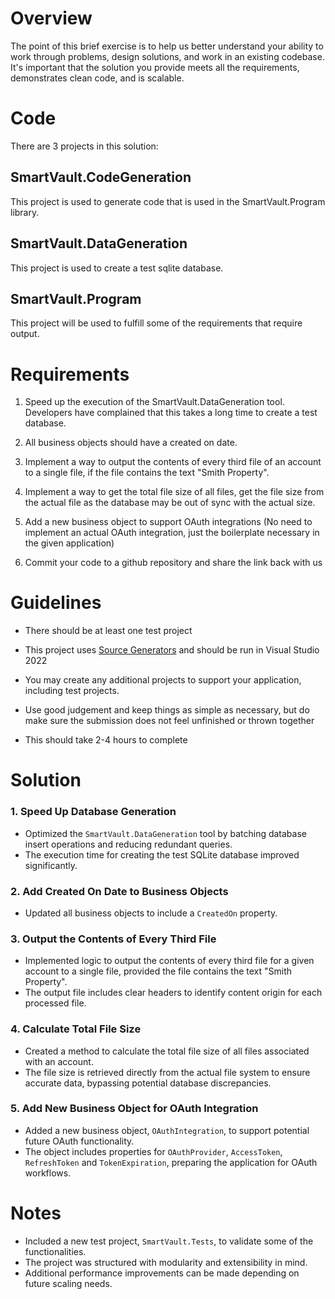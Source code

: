 # Overview

The point of this brief exercise is to help us better understand your ability to work through problems, design solutions, and work in an existing codebase. It's important that the solution you provide meets all the requirements, demonstrates clean code, and is scalable.

# Code

There are 3 projects in this solution:

## SmartVault.CodeGeneration

This project is used to generate code that is used in the SmartVault.Program library.

## SmartVault.DataGeneration

This project is used to create a test sqlite database.

## SmartVault.Program

This project will be used to fulfill some of the requirements that require output.

# Requirements

1. Speed up the execution of the SmartVault.DataGeneration tool. Developers have complained that this takes a long time to create a test database.

2. All business objects should have a created on date.

3. Implement a way to output the contents of every third file of an account to a single file, if the file contains the text "Smith Property".

4. Implement a way to get the total file size of all files, get the file size from the actual file as the database may be out of sync with the actual size.

5. Add a new business object to support OAuth integrations (No need to implement an actual OAuth integration, just the boilerplate necessary in the given application)

6. Commit your code to a github repository and share the link back with us

# Guidelines

- There should be at least one test project

- This project uses [Source Generators](https://learn.microsoft.com/en-us/dotnet/csharp/roslyn-sdk/source-generators-overview) and should be run in Visual Studio 2022

- You may create any additional projects to support your application, including test projects.

- Use good judgement and keep things as simple as necessary, but do make sure the submission does not feel unfinished or thrown together

- This should take 2-4 hours to complete

# Solution

### 1. Speed Up Database Generation
- Optimized the `SmartVault.DataGeneration` tool by batching database insert operations and reducing redundant queries. 
- The execution time for creating the test SQLite database improved significantly.

### 2. Add Created On Date to Business Objects
- Updated all business objects to include a `CreatedOn` property.

### 3. Output the Contents of Every Third File
- Implemented logic to output the contents of every third file for a given account to a single file, provided the file contains the text "Smith Property".
- The output file includes clear headers to identify content origin for each processed file.

### 4. Calculate Total File Size
- Created a method to calculate the total file size of all files associated with an account.
- The file size is retrieved directly from the actual file system to ensure accurate data, bypassing potential database discrepancies.

### 5. Add New Business Object for OAuth Integration
- Added a new business object, `OAuthIntegration`, to support potential future OAuth functionality.
- The object includes properties for `OAuthProvider`, `AccessToken`, `RefreshToken` and `TokenExpiration`, preparing the application for OAuth workflows.

# Notes
- Included a new test project, `SmartVault.Tests`, to validate some of the functionalities.
- The project was structured with modularity and extensibility in mind.
- Additional performance improvements can be made depending on future scaling needs.